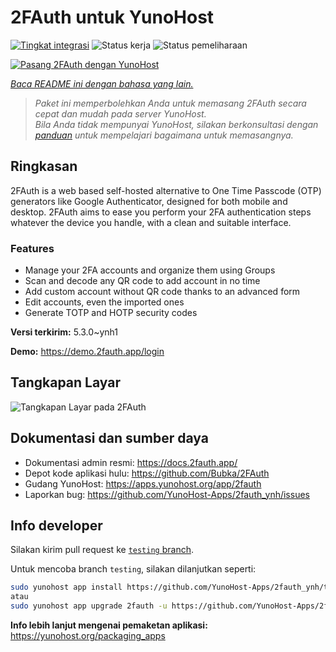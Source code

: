 <!--
N.B.: README ini dibuat secara otomatis oleh <https://github.com/YunoHost/apps/tree/master/tools/readme_generator>
Ini TIDAK boleh diedit dengan tangan.
-->

# 2FAuth untuk YunoHost

[![Tingkat integrasi](https://dash.yunohost.org/integration/2fauth.svg)](https://ci-apps.yunohost.org/ci/apps/2fauth/) ![Status kerja](https://ci-apps.yunohost.org/ci/badges/2fauth.status.svg) ![Status pemeliharaan](https://ci-apps.yunohost.org/ci/badges/2fauth.maintain.svg)

[![Pasang 2FAuth dengan YunoHost](https://install-app.yunohost.org/install-with-yunohost.svg)](https://install-app.yunohost.org/?app=2fauth)

*[Baca README ini dengan bahasa yang lain.](./ALL_README.md)*

> *Paket ini memperbolehkan Anda untuk memasang 2FAuth secara cepat dan mudah pada server YunoHost.*  
> *Bila Anda tidak mempunyai YunoHost, silakan berkonsultasi dengan [panduan](https://yunohost.org/install) untuk mempelajari bagaimana untuk memasangnya.*

## Ringkasan

2FAuth is a web based self-hosted alternative to One Time Passcode (OTP) generators like Google Authenticator, designed for both mobile and desktop.
2FAuth aims to ease you perform your 2FA authentication steps whatever the device you handle, with a clean and suitable interface.

### Features

- Manage your 2FA accounts and organize them using Groups
- Scan and decode any QR code to add account in no time
- Add custom account without QR code thanks to an advanced form
- Edit accounts, even the imported ones
- Generate TOTP and HOTP security codes

**Versi terkirim:** 5.3.0~ynh1

**Demo:** <https://demo.2fauth.app/login>

## Tangkapan Layar

![Tangkapan Layar pada 2FAuth](./doc/screenshots/screenshot.png)

## Dokumentasi dan sumber daya

- Dokumentasi admin resmi: <https://docs.2fauth.app/>
- Depot kode aplikasi hulu: <https://github.com/Bubka/2FAuth>
- Gudang YunoHost: <https://apps.yunohost.org/app/2fauth>
- Laporkan bug: <https://github.com/YunoHost-Apps/2fauth_ynh/issues>

## Info developer

Silakan kirim pull request ke [`testing` branch](https://github.com/YunoHost-Apps/2fauth_ynh/tree/testing).

Untuk mencoba branch `testing`, silakan dilanjutkan seperti:

```bash
sudo yunohost app install https://github.com/YunoHost-Apps/2fauth_ynh/tree/testing --debug
atau
sudo yunohost app upgrade 2fauth -u https://github.com/YunoHost-Apps/2fauth_ynh/tree/testing --debug
```

**Info lebih lanjut mengenai pemaketan aplikasi:** <https://yunohost.org/packaging_apps>
